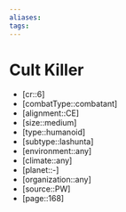 ```yaml
---
aliases: 
tags: 
---
```


# Cult Killer

- [cr::6]
- [combatType::combatant]
- [alignment::CE]
- [size::medium]
- [type::humanoid]
- [subtype::lashunta]
- [environment::any]
- [climate::any]
- [planet::-]
- [organization::any]
- [source::PW]
- [page::168]
